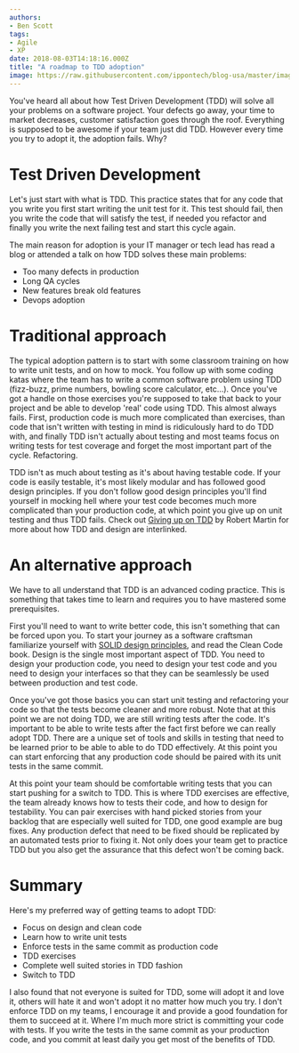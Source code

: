 ```yaml
---
authors:
- Ben Scott
tags:
- Agile
- XP
date: 2018-08-03T14:18:16.000Z
title: "A roadmap to TDD adoption"
image: https://raw.githubusercontent.com/ippontech/blog-usa/master/images/2018/08/TDD_Graphic.png
---
```


You've heard all about how Test Driven Development (TDD) will solve all your problems on a software project. Your defects go away, your time to market decreases, customer satisfaction goes through the roof. Everything is supposed to be awesome if your team just did TDD. However every time you try to adopt it, the adoption fails. Why?

# Test Driven Development

Let's just start with what is TDD. This practice states that for any code that you write you first start writing the unit test for it. This test should fail, then you write the code that will satisfy the test, if needed you refactor and finally you write the next failing test and start this cycle again.

The main reason for adoption is your IT manager or tech lead has read a blog or attended a talk on how TDD solves these main problems:

* Too many defects in production
* Long QA cycles
* New features break old features
* Devops adoption

# Traditional approach

The typical adoption pattern is to start with some classroom training on how to write unit tests, and on how to mock. You follow up with some coding katas where the team has to write a common software problem using TDD (fizz-buzz, prime numbers, bowling score calculator, etc...). Once you've got a handle on those exercises you're supposed to take that back to your project and be able to develop 'real' code using TDD. This almost always fails. First, production code is much more complicated than exercises, than code that isn't written with testing in mind is ridiculously hard to do TDD with, and finally TDD isn't actually about testing and most teams focus on writing tests for test coverage and forget the most important part of the cycle. Refactoring.

TDD isn't as much about testing as it's about having testable code. If your code is easily testable, it's most likely modular and has followed good design principles. If you don't follow good design principles you'll find yourself in mocking hell where your test code becomes much more complicated than your production code, at which point you give up on unit testing and thus TDD fails. Check out [Giving up on TDD](https://blog.cleancoder.com/uncle-bob/2016/03/19/GivingUpOnTDD.html) by Robert Martin for more about how TDD and design are interlinked.

# An alternative approach

We have to all understand that TDD is an advanced coding practice. This is something that takes time to learn and requires you to have mastered some prerequisites.

First you'll need to want to write better code, this isn't something that can be forced upon you. To start your journey as a software craftsman familiarize yourself with [SOLID design principles](https://en.wikipedia.org/wiki/SOLID), and read the Clean Code book. Design is the single most important aspect of TDD. You need to design your production code, you need to design your test code and you need to design your interfaces so that they can be seamlessly be used between production and test code.

Once you've got those basics you can start unit testing and refactoring your code so that the tests become cleaner and more robust. Note that at this point we are not doing TDD, we are still writing tests after the code. It's important to be able to write tests after the fact first before we can really adopt TDD. There are a unique set of tools and skills in testing that need to be learned prior to be able to able to do TDD effectively. At this point you can start enforcing that any production code should be paired with its unit tests in the same commit.

At this point your team should be comfortable writing tests that you can start pushing for a switch to TDD. This is where TDD exercises are effective, the team already knows how to tests their code, and how to design for testability. You can pair exercises with hand picked stories from your backlog that are especially well suited for TDD, one good example are bug fixes. Any production defect that need to be fixed should be replicated by an automated tests prior to fixing it. Not only does your team get to practice TDD but you also get the assurance that this defect won't be coming back.

# Summary

Here's my preferred way of getting teams to adopt TDD:

* Focus on design and clean code
* Learn how to write unit tests
* Enforce tests in the same commit as production code
* TDD exercises
* Complete well suited stories in TDD fashion
* Switch to TDD


I also found that not everyone is suited for TDD, some will adopt it and love it, others will hate it and won't adopt it no matter how much you try. I don't enforce TDD on my teams, I encourage it and provide a good foundation for them to succeed at it. Where I'm much more strict is committing your code with tests. If you write the tests in the same commit as your production code, and you commit at least daily you get most of the benefits of TDD.
